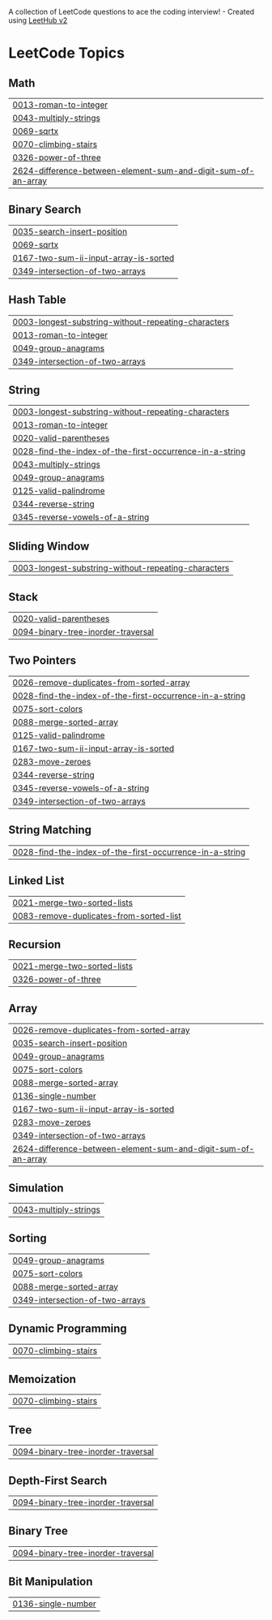 A collection of LeetCode questions to ace the coding interview! - Created using [LeetHub v2](https://github.com/arunbhardwaj/LeetHub-2.0)
<!---LeetCode Topics Start-->
# LeetCode Topics
## Math
|  |
| ------- |
| [0013-roman-to-integer](https://github.com/afeefa12/LeetCode/tree/master/0013-roman-to-integer) |
| [0043-multiply-strings](https://github.com/afeefa12/LeetCode/tree/master/0043-multiply-strings) |
| [0069-sqrtx](https://github.com/afeefa12/LeetCode/tree/master/0069-sqrtx) |
| [0070-climbing-stairs](https://github.com/afeefa12/LeetCode/tree/master/0070-climbing-stairs) |
| [0326-power-of-three](https://github.com/afeefa12/LeetCode/tree/master/0326-power-of-three) |
| [2624-difference-between-element-sum-and-digit-sum-of-an-array](https://github.com/afeefa12/LeetCode/tree/master/2624-difference-between-element-sum-and-digit-sum-of-an-array) |
## Binary Search
|  |
| ------- |
| [0035-search-insert-position](https://github.com/afeefa12/LeetCode/tree/master/0035-search-insert-position) |
| [0069-sqrtx](https://github.com/afeefa12/LeetCode/tree/master/0069-sqrtx) |
| [0167-two-sum-ii-input-array-is-sorted](https://github.com/afeefa12/LeetCode/tree/master/0167-two-sum-ii-input-array-is-sorted) |
| [0349-intersection-of-two-arrays](https://github.com/afeefa12/LeetCode/tree/master/0349-intersection-of-two-arrays) |
## Hash Table
|  |
| ------- |
| [0003-longest-substring-without-repeating-characters](https://github.com/afeefa12/LeetCode/tree/master/0003-longest-substring-without-repeating-characters) |
| [0013-roman-to-integer](https://github.com/afeefa12/LeetCode/tree/master/0013-roman-to-integer) |
| [0049-group-anagrams](https://github.com/afeefa12/LeetCode/tree/master/0049-group-anagrams) |
| [0349-intersection-of-two-arrays](https://github.com/afeefa12/LeetCode/tree/master/0349-intersection-of-two-arrays) |
## String
|  |
| ------- |
| [0003-longest-substring-without-repeating-characters](https://github.com/afeefa12/LeetCode/tree/master/0003-longest-substring-without-repeating-characters) |
| [0013-roman-to-integer](https://github.com/afeefa12/LeetCode/tree/master/0013-roman-to-integer) |
| [0020-valid-parentheses](https://github.com/afeefa12/LeetCode/tree/master/0020-valid-parentheses) |
| [0028-find-the-index-of-the-first-occurrence-in-a-string](https://github.com/afeefa12/LeetCode/tree/master/0028-find-the-index-of-the-first-occurrence-in-a-string) |
| [0043-multiply-strings](https://github.com/afeefa12/LeetCode/tree/master/0043-multiply-strings) |
| [0049-group-anagrams](https://github.com/afeefa12/LeetCode/tree/master/0049-group-anagrams) |
| [0125-valid-palindrome](https://github.com/afeefa12/LeetCode/tree/master/0125-valid-palindrome) |
| [0344-reverse-string](https://github.com/afeefa12/LeetCode/tree/master/0344-reverse-string) |
| [0345-reverse-vowels-of-a-string](https://github.com/afeefa12/LeetCode/tree/master/0345-reverse-vowels-of-a-string) |
## Sliding Window
|  |
| ------- |
| [0003-longest-substring-without-repeating-characters](https://github.com/afeefa12/LeetCode/tree/master/0003-longest-substring-without-repeating-characters) |
## Stack
|  |
| ------- |
| [0020-valid-parentheses](https://github.com/afeefa12/LeetCode/tree/master/0020-valid-parentheses) |
| [0094-binary-tree-inorder-traversal](https://github.com/afeefa12/LeetCode/tree/master/0094-binary-tree-inorder-traversal) |
## Two Pointers
|  |
| ------- |
| [0026-remove-duplicates-from-sorted-array](https://github.com/afeefa12/LeetCode/tree/master/0026-remove-duplicates-from-sorted-array) |
| [0028-find-the-index-of-the-first-occurrence-in-a-string](https://github.com/afeefa12/LeetCode/tree/master/0028-find-the-index-of-the-first-occurrence-in-a-string) |
| [0075-sort-colors](https://github.com/afeefa12/LeetCode/tree/master/0075-sort-colors) |
| [0088-merge-sorted-array](https://github.com/afeefa12/LeetCode/tree/master/0088-merge-sorted-array) |
| [0125-valid-palindrome](https://github.com/afeefa12/LeetCode/tree/master/0125-valid-palindrome) |
| [0167-two-sum-ii-input-array-is-sorted](https://github.com/afeefa12/LeetCode/tree/master/0167-two-sum-ii-input-array-is-sorted) |
| [0283-move-zeroes](https://github.com/afeefa12/LeetCode/tree/master/0283-move-zeroes) |
| [0344-reverse-string](https://github.com/afeefa12/LeetCode/tree/master/0344-reverse-string) |
| [0345-reverse-vowels-of-a-string](https://github.com/afeefa12/LeetCode/tree/master/0345-reverse-vowels-of-a-string) |
| [0349-intersection-of-two-arrays](https://github.com/afeefa12/LeetCode/tree/master/0349-intersection-of-two-arrays) |
## String Matching
|  |
| ------- |
| [0028-find-the-index-of-the-first-occurrence-in-a-string](https://github.com/afeefa12/LeetCode/tree/master/0028-find-the-index-of-the-first-occurrence-in-a-string) |
## Linked List
|  |
| ------- |
| [0021-merge-two-sorted-lists](https://github.com/afeefa12/LeetCode/tree/master/0021-merge-two-sorted-lists) |
| [0083-remove-duplicates-from-sorted-list](https://github.com/afeefa12/LeetCode/tree/master/0083-remove-duplicates-from-sorted-list) |
## Recursion
|  |
| ------- |
| [0021-merge-two-sorted-lists](https://github.com/afeefa12/LeetCode/tree/master/0021-merge-two-sorted-lists) |
| [0326-power-of-three](https://github.com/afeefa12/LeetCode/tree/master/0326-power-of-three) |
## Array
|  |
| ------- |
| [0026-remove-duplicates-from-sorted-array](https://github.com/afeefa12/LeetCode/tree/master/0026-remove-duplicates-from-sorted-array) |
| [0035-search-insert-position](https://github.com/afeefa12/LeetCode/tree/master/0035-search-insert-position) |
| [0049-group-anagrams](https://github.com/afeefa12/LeetCode/tree/master/0049-group-anagrams) |
| [0075-sort-colors](https://github.com/afeefa12/LeetCode/tree/master/0075-sort-colors) |
| [0088-merge-sorted-array](https://github.com/afeefa12/LeetCode/tree/master/0088-merge-sorted-array) |
| [0136-single-number](https://github.com/afeefa12/LeetCode/tree/master/0136-single-number) |
| [0167-two-sum-ii-input-array-is-sorted](https://github.com/afeefa12/LeetCode/tree/master/0167-two-sum-ii-input-array-is-sorted) |
| [0283-move-zeroes](https://github.com/afeefa12/LeetCode/tree/master/0283-move-zeroes) |
| [0349-intersection-of-two-arrays](https://github.com/afeefa12/LeetCode/tree/master/0349-intersection-of-two-arrays) |
| [2624-difference-between-element-sum-and-digit-sum-of-an-array](https://github.com/afeefa12/LeetCode/tree/master/2624-difference-between-element-sum-and-digit-sum-of-an-array) |
## Simulation
|  |
| ------- |
| [0043-multiply-strings](https://github.com/afeefa12/LeetCode/tree/master/0043-multiply-strings) |
## Sorting
|  |
| ------- |
| [0049-group-anagrams](https://github.com/afeefa12/LeetCode/tree/master/0049-group-anagrams) |
| [0075-sort-colors](https://github.com/afeefa12/LeetCode/tree/master/0075-sort-colors) |
| [0088-merge-sorted-array](https://github.com/afeefa12/LeetCode/tree/master/0088-merge-sorted-array) |
| [0349-intersection-of-two-arrays](https://github.com/afeefa12/LeetCode/tree/master/0349-intersection-of-two-arrays) |
## Dynamic Programming
|  |
| ------- |
| [0070-climbing-stairs](https://github.com/afeefa12/LeetCode/tree/master/0070-climbing-stairs) |
## Memoization
|  |
| ------- |
| [0070-climbing-stairs](https://github.com/afeefa12/LeetCode/tree/master/0070-climbing-stairs) |
## Tree
|  |
| ------- |
| [0094-binary-tree-inorder-traversal](https://github.com/afeefa12/LeetCode/tree/master/0094-binary-tree-inorder-traversal) |
## Depth-First Search
|  |
| ------- |
| [0094-binary-tree-inorder-traversal](https://github.com/afeefa12/LeetCode/tree/master/0094-binary-tree-inorder-traversal) |
## Binary Tree
|  |
| ------- |
| [0094-binary-tree-inorder-traversal](https://github.com/afeefa12/LeetCode/tree/master/0094-binary-tree-inorder-traversal) |
## Bit Manipulation
|  |
| ------- |
| [0136-single-number](https://github.com/afeefa12/LeetCode/tree/master/0136-single-number) |
<!---LeetCode Topics End-->